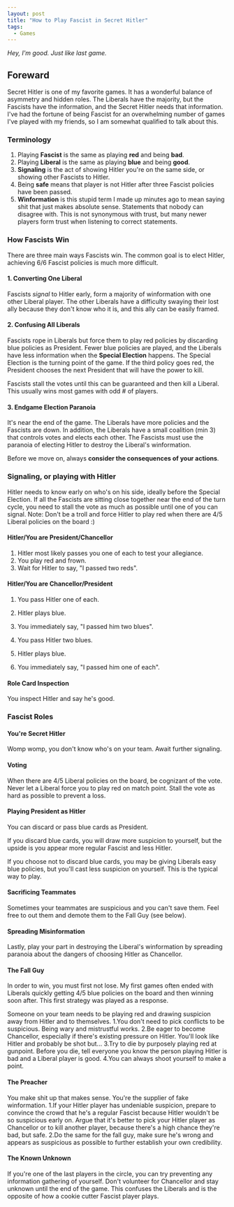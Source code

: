 ```yaml
---
layout: post
title: "How to Play Fascist in Secret Hitler"
tags:
  - Games
---
```


*Hey, I'm good. Just like last game.*

## Foreward
Secret Hitler is one of my favorite games. It has a wonderful balance of asymmetry and hidden roles. The Liberals have the majority, but the Fascists have the information, and the Secret Hitler needs that information. I've had the fortune of being Fascist for an overwhelming number of games I've played with my friends, so I am somewhat qualified to talk about this.

### Terminology
1. Playing **Fascist** is the same as playing **red** and being **bad**.
2. Playing **Liberal** is the same as playing **blue** and being **good**.
3. **Signaling** is the act of showing Hitler you're on the same side, or showing other Fascists to Hitler.
4. Being **safe** means that player is not Hitler after three Fascist policies have been passed.
5. **Winformation** is this stupid term I made up minutes ago to mean saying shit that just makes absolute sense. Statements that nobody can disagree with. This is not synonymous with trust, but many newer players form trust when listening to correct statements.

### How Fascists Win
There are three main ways Fascists win. The common goal is to elect Hitler, achieving 6/6 Fascist policies is much more difficult.

#### 1. Converting One Liberal
Fascists *signal* to Hitler early, form a majority of winformation with one other Liberal player. The other Liberals have a difficulty swaying their lost ally because they don't know who it is, and this ally can be easily framed.

#### 2. Confusing All Liberals
Fascists rope in Liberals but force them to play red policies by discarding blue policies as President. Fewer blue policies are played, and the Liberals have less information when the **Special Election** happens. The Special Election is the turning point of the game. If the third policy goes red, the President chooses the next President that will have the power to kill.

Fascists stall the votes until this can be guaranteed and then kill a Liberal. This usually wins most games with odd # of players.

#### 3. Endgame Election Paranoia
It's near the end of the game. The Liberals have more policies and the Fascists are down. In addition, the Liberals have a small coalition (min 3) that controls votes and elects each other. The Fascists must use the paranoia of electing Hitler to destroy the Liberal's winformation.

Before we move on, always **consider the consequences of your actions**.

### Signaling, or playing with Hitler
Hitler needs to know early on who's on his side, ideally before the Special Election. If all the Fascists are sitting close together near the end of the turn cycle, you need to stall the vote as much as possible until one of you can signal. Note: Don't be a troll and force Hitler to play red when there are 4/5 Liberal policies on the board :)

#### Hitler/You are President/Chancellor
1. Hitler most likely passes you one of each to test your allegiance.
2. You play red and frown.
3. Wait for Hitler to say, "I passed two reds".

#### Hitler/You are Chancellor/President
1. You pass Hitler one of each.
2. Hitler plays blue.
3. You immediately say, "I passed him two blues".

1. You pass Hitler two blues.
2. Hitler plays blue.
3. You immediately say, "I passed him one of each".

#### Role Card Inspection
You inspect Hitler and say he's good.

### Fascist Roles

#### **You're Secret Hitler**
Womp womp, you don't know who's on your team. Await further signaling.

#### Voting
When there are 4/5 Liberal policies on the board, be cognizant of the vote. Never let a Liberal force you to play red on match point. Stall the vote as hard as possible to prevent a loss.

#### Playing President as Hitler
You can discard or pass blue cards as President.

If you discard blue cards, you will draw more suspicion to yourself, but the upside is you appear more regular Fascist and less Hitler.

If you choose not to discard blue cards, you may be giving Liberals easy blue policies, but you'll cast less suspicion on yourself. This is the typical way to play.

#### Sacrificing Teammates
Sometimes your teammates are suspicious and you can't save them. Feel free to out them and demote them to the Fall Guy (see below).

#### Spreading Misinformation
Lastly, play your part in destroying the Liberal's winformation by spreading paranoia about the dangers of choosing Hitler as Chancellor.

#### The Fall Guy
In order to win, you must first not lose. My first games often ended with Liberals quickly getting 4/5 blue policies on the board and then winning soon after. This first strategy was played as a response.

Someone on your team needs to be playing red and drawing suspicion away from Hitler and to themselves.
1.You don't need to pick conflicts to be suspicious. Being wary and mistrustful works.
2.Be eager to become Chancellor, especially if there's existing pressure on Hitler. You'll look like Hitler and probably be shot but...
3.Try to die by purposely playing red at gunpoint. Before you die, tell everyone you know the person playing Hitler is bad and a Liberal player is good.
4.You can always shoot yourself to make a point.

#### The Preacher
You make shit up that makes sense. You're the supplier of fake winformation.
1.If your Hitler player has undeniable suspicion, prepare to convince the crowd that he's a regular Fascist because Hitler wouldn't be so suspicious early on. Argue that it's better to pick your Hitler player as Chancellor or to kill another player, because there's a high chance they're bad, but safe.
2.Do the same for the fall guy, make sure he's wrong and appears as suspicious as possible to further establish your own credibility.

#### The Known Unknown
If you're one of the last players in the circle, you can try preventing any information gathering of yourself. Don't volunteer for Chancellor and stay unknown until the end of the game. This confuses the Liberals and is the opposite of how a cookie cutter Fascist player plays.
